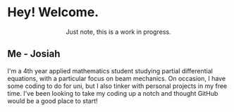 # Hey! Welcome.
<p align='center'> Just note, this is a work  in progress. </p>

## Me - Josiah
I'm a 4th year applied mathematics student studying partial differential equations, with a particular focus on beam mechanics. On occasion, I have some coding to do for uni, but I also tinker with personal projects in my free time. I've been looking to take my coding up a notch and thought GitHub would be a good place to start!
<!---
DilapidatedLighthouse/DilapidatedLighthouse is a ✨ special ✨ repository because its `README.md` (this file) appears on your GitHub profile.
You can click the Preview link to take a look at your changes.

- 👋 Hi, I’m @DilapidatedLighthouse
- 👀 I’m interested in ...
- 🌱 I’m currently learning ...
- 💞️ I’m looking to collaborate on ...
- 📫 How to reach me ...
--->
